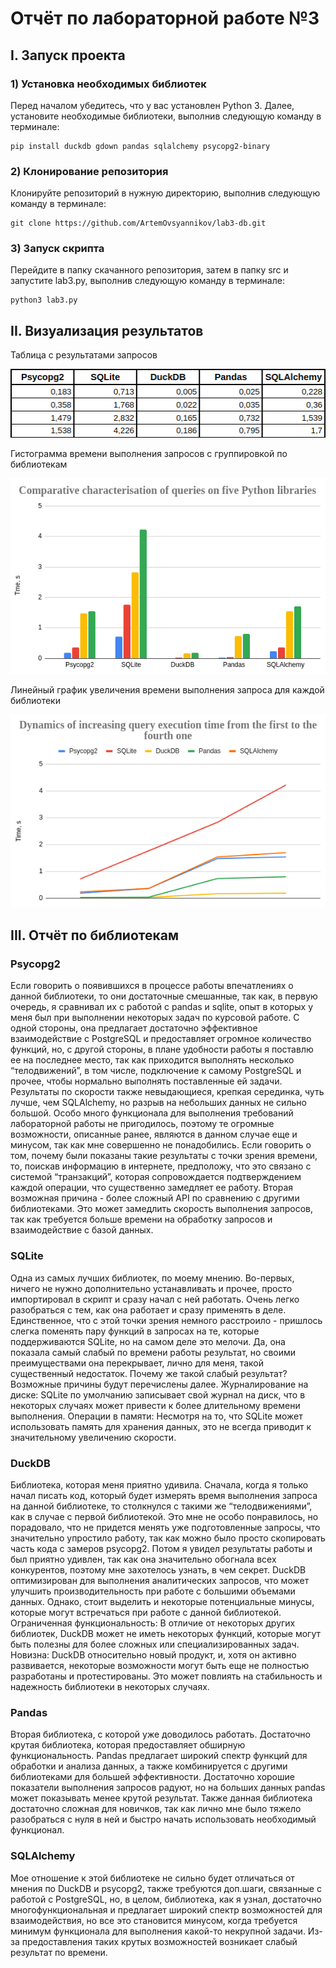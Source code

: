 # Отчёт по лабораторной работе №3

## I. Запуск проекта

### 1) Установка необходимых библиотек

Перед началом убедитесь, что у вас установлен Python 3. Далее, установите необходимые библиотеки, выполнив следующую команду в терминале:

```
pip install duckdb gdown pandas sqlalchemy psycopg2-binary
```

### 2) Клонирование репозитория

Клонируйте репозиторий в нужную директорию, выполнив следующую команду в терминале:

```
git clone https://github.com/ArtemOvsyannikov/lab3-db.git
```

### 3) Запуск скрипта

Перейдите в папку скачанного репозитория, затем в папку src и запустите lab3.py, выполнив следующую команду в терминале:

```
python3 lab3.py
```

## II. Визуализация результатов

Таблица с результатами запросов

![table](https://github.com/ArtemOvsyannikov/lab3-db/blob/main/images/table.png)

Гистограмма времени выполнения запросов с группировкой по библиотекам

![histogram](https://github.com/ArtemOvsyannikov/lab3-db/blob/main/images/histogram.png)

Линейный график увеличения времени выполнения запроса для каждой библиотеки

![line_graph](https://github.com/ArtemOvsyannikov/lab3-db/blob/main/images/line_graph.png)

## III. Отчёт по библиотекам

### Psycopg2

Если говорить о появившихся в процессе работы впечатлениях о данной библиотеки, то они достаточные смешанные, так как, в первую очередь, я сравнивал их с работой с pandas и sqlite, опыт в которых у меня был при выполнении некоторых задач по курсовой работе. С одной стороны, она предлагает достаточно эффективное взаимодействие с PostgreSQL и предоставляет огромное количество функций, но, с другой стороны, в плане удобности работы я поставлю ее на последнее место, так как приходится выполнять несколько “телодвижений”, в том числе, подключение к самому PostgreSQL и прочее, чтобы нормально выполнять поставленные ей задачи. Результаты по скорости также невыдающиеся, крепкая серединка, чуть лучше, чем SQLAlchemy, но разрыв на небольших данных не сильно большой. Особо много функционала для выполнения требований лабораторной работы не пригодилось, поэтому те огромные возможности, описанные ранее, являются в данном случае еще и минусом, так как мне совершенно не понадобились. Если говорить о том, почему были показаны такие результаты с точки зрения времени, то, поискав информацию в интернете, предположу, что это связано с системой “транзакций”, которая сопровождается подтверждением каждой операции, что существенно замедляет ее работу. Вторая возможная причина - более сложный API по сравнению с другими библиотеками. Это может замедлить скорость выполнения запросов, так как требуется больше времени на обработку запросов и взаимодействие с базой данных.

### SQLite

Одна из самых лучших библиотек, по моему мнению. Во-первых, ничего не нужно дополнительно устанавливать и прочее, просто импортировал в скрипт и сразу начал с ней работать. Очень легко разобраться с тем, как она работает и сразу применять в деле. Единственное, что с этой точки зрения немного расстроило - пришлось слегка поменять пару функций в запросах на те, которые поддерживаются SQLite, но на самом деле это мелочи. Да, она показала самый слабый по времени работы результат, но своими преимуществами она перекрывает, лично для меня, такой существенный недостаток. Почему же такой слабый результат? Возможные причины будут перечислены далее. Журналирование на диске: SQLite по умолчанию записывает свой журнал на диск, что в некоторых случаях может привести к более длительному времени выполнения. Операции в памяти: Несмотря на то, что SQLite может использовать память для хранения данных, это не всегда приводит к значительному увеличению скорости.

### DuckDB

Библиотека, которая меня приятно удивила. Сначала, когда я только начал писать код, который будет измерять время выполнения запроса на данной библиотеке, то столкнулся с такими же “телодвижениями”, как в случае с первой библиотекой. Это мне не особо понравилось, но порадовало, что не придется менять уже подготовленные запросы, что значительно упростило работу, так как можно было просто скопировать часть кода с замеров psycopg2. Потом я увидел результаты работы и был приятно удивлен, так как она значительно обогнала всех конкурентов, поэтому мне захотелось узнать, в чем секрет. DuckDB оптимизирован для выполнения аналитических запросов, что может улучшить производительность при работе с большими объемами данных. Однако, стоит выделить и некоторые потенциальные минусы, которые могут встречаться при работе с данной библиотекой. Ограниченная функциональность: В отличие от некоторых других библиотек, DuckDB может не иметь некоторых функций, которые могут быть полезны для более сложных или специализированных задач. Новизна: DuckDB относительно новый продукт, и, хотя он активно развивается, некоторые возможности могут быть еще не полностью разработаны и протестированы. Это может повлиять на стабильность и надежность библиотеки в некоторых случаях.

### Pandas

Вторая библиотека, с которой уже доводилось работать. Достаточно крутая библиотека, которая предоставляет обширную функциональность. Pandas предлагает широкий спектр функций для обработки и анализа данных, а также комбинируется с другими библиотеками для большей эффективности. Достаточно хорошие показатели выполнения запросов радуют, но на больших данных pandas может показывать менее крутой результат. Также данная библиотека достаточно сложная для новичков, так как лично мне было тяжело разобраться с нуля в ней и быстро начать использовать необходимый функционал.

### SQLAlchemy

Мое отношение к этой библиотеке не сильно будет отличаться от мнения по DuckDB и psycopg2, также требуются доп.шаги, связанные с работой с PostgreSQL, но, в целом, библиотека, как я узнал, достаточно многофункциональная и предлагает широкий спектр возможностей для взаимодействия, но все это становится минусом, когда требуется минимум функционала для выполнения какой-то некрупной задачи. Из-за предоставления таких крутых возможностей возникает слабый результат по времени.
